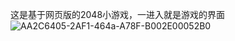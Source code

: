 
这是基于网页版的2048小游戏，一进入就是游戏的界面
![AA2C6405-2AF1-464a-A78F-B002E00052B0](https://user-images.githubusercontent.com/65821989/83944488-73a33e80-a836-11ea-9ddd-7dcd36ac49fd.png)
